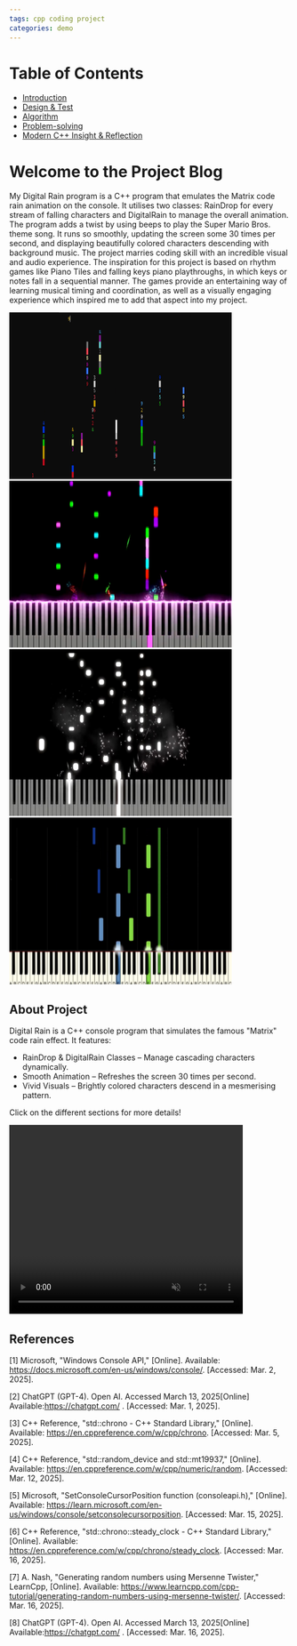 ```yaml
---
tags: cpp coding project
categories: demo
---
```



# Table of Contents

- [Introduction](introduction.md)
- [Design & Test](design-test.md)
- [Algorithm](algorithm.md)
- [Problem-solving](problem-solving.md)
- [Modern C++ Insight & Reflection](modern-cpp.md)

# Welcome to the Project Blog

My Digital Rain program is a C++ program that emulates the Matrix code rain animation on the console. It utilises two classes: RainDrop for every stream of falling characters and DigitalRain to manage the overall animation. The program adds a twist by using beeps to play the Super Mario Bros. theme song. It runs so smoothly, updating the screen some 30 times per second, and displaying beautifully colored characters descending with background music. The project marries coding skill with an incredible visual and audio experience. The inspiration for this project is based on rhythm games like Piano Tiles and falling keys piano playthroughs, in which keys or notes fall in a sequential manner. The games provide an entertaining way of learning musical timing and coordination, as well as a visually engaging experience which inspired me to add that aspect into my project.

<img src="docs/assets/images/raindropimg3.png" width="400" height="300">

<img src="docs/assets/images/sampledrop.png" width="400" height="300">

<img src="docs/assets/images/sampledrop2.jpg" width="400" height="300">

<img src="docs/assets/images/sampledrops3.jpg" width="400" height="300">

## About Project

Digital Rain is a C++ console program that simulates the famous "Matrix" code rain effect. It features:

- RainDrop & DigitalRain Classes – Manage cascading characters dynamically.
- Smooth Animation – Refreshes the screen 30 times per second.
- Vivid Visuals – Brightly colored characters descend in a mesmerising pattern.

 Click on the different sections for more details!



<video width="420" height="340" controls loop muted autoplay>
    <source src="docs/assets/images/Rain drops.mp4" type="video/mp4">
  
</video>


## References

[1] Microsoft, "Windows Console API," [Online]. Available: https://docs.microsoft.com/en-us/windows/console/. [Accessed: Mar. 2, 2025].

[2] ChatGPT (GPT-4). Open AI. Accessed March 13, 2025[Online] Available:https://chatgpt.com/ . [Accessed: Mar. 1, 2025].

[3] C++ Reference, "std::chrono - C++ Standard Library," [Online]. Available: https://en.cppreference.com/w/cpp/chrono. [Accessed: Mar. 5, 2025].

[4] C++ Reference, "std::random_device and std::mt19937," [Online]. Available: https://en.cppreference.com/w/cpp/numeric/random. [Accessed: Mar. 12, 2025].

[5] Microsoft, "SetConsoleCursorPosition function (consoleapi.h)," [Online]. Available: https://learn.microsoft.com/en-us/windows/console/setconsolecursorposition. [Accessed: Mar. 15, 2025].

[6] C++ Reference, "std::chrono::steady_clock - C++ Standard Library," [Online]. Available: https://en.cppreference.com/w/cpp/chrono/steady_clock. [Accessed: Mar. 16, 2025].

[7] A. Nash, "Generating random numbers using Mersenne Twister," LearnCpp, [Online]. Available: https://www.learncpp.com/cpp-tutorial/generating-random-numbers-using-mersenne-twister/. [Accessed: Mar. 16, 2025].

[8] ChatGPT (GPT-4). Open AI. Accessed March 13, 2025[Online] Available:https://chatgpt.com/ . [Accessed: Mar. 16, 2025].
